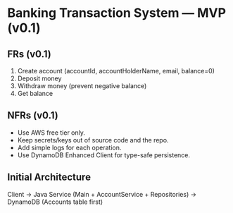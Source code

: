 # Banking Transaction System — MVP (v0.1)

## FRs (v0.1)
1. Create account (accountId, accountHolderName, email, balance=0)
2. Deposit money
3. Withdraw money (prevent negative balance)
4. Get balance

## NFRs (v0.1)
- Use AWS free tier only.
- Keep secrets/keys out of source code and the repo.
- Add simple logs for each operation.
- Use DynamoDB Enhanced Client for type-safe persistence.

## Initial Architecture
Client → Java Service (Main + AccountService + Repositories) → DynamoDB (Accounts table first)